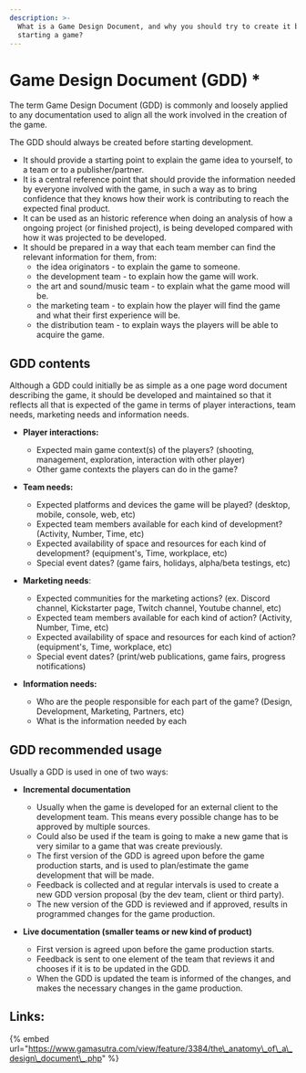```yaml
---
description: >-
  What is a Game Design Document, and why you should try to create it before
  starting a game?
---
```


# Game Design Document \(GDD\) \*

The term Game Design Document \(GDD\) is commonly and loosely applied to any documentation used to align all the work involved in the creation of the game.

The GDD should always be created before starting development.

* It should provide a starting point to explain the game idea to yourself, to a team or to a publisher/partner.
* It is a central reference point that should provide the information needed by everyone involved with the game, in such a way  as to bring confidence that they knows how their work is contributing to reach the expected final product. 
* It can be used as an historic reference when doing an analysis of how a ongoing project \(or finished project\), is being developed compared with how it was projected to be developed.
* It should be prepared in a way that each team member can find the relevant information for them, from:
  * the idea originators - to explain the game to someone.
  * the development team - to explain how the game will work.
  * the art and sound/music team - to explain what the game mood will be.
  * the marketing team - to explain how the player will find the game and what their first experience will be.
  * the distribution team - to explain ways the players will be able to acquire the game.

## GDD contents

Although a GDD could initially be as simple as a one page word document describing the game, it should be developed and maintained so that it reflects all that is expected of the game in terms of player interactions, team needs, marketing needs and information needs.

* **Player interactions:**

  * Expected main game context\(s\) of the players? \(shooting, management, exploration, interaction with other player\)
  * Other game contexts the players can do in the game?

* **Team needs:**

  * Expected platforms and devices the game will be played? \(desktop, mobile, console, web, etc\)
  * Expected team members available for each kind of development? \(Activity, Number, Time, etc\)
  * Expected availability of space and resources for each kind of development? \(equipment's, Time, workplace, etc\)
  * Special event dates? \(game fairs, holidays, alpha/beta testings, etc\)

* **Marketing needs**:

  * Expected communities for the marketing actions? \(ex. Discord channel, Kickstarter page, Twitch channel, Youtube channel, etc\)
  * Expected team members available for each kind of action? \(Activity, Number, Time, etc\)
  * Expected availability of space and resources for each kind of action? \(equipment's, Time, workplace, etc\)
  * Special event dates? \(print/web publications, game fairs, progress notifications\)

* **Information needs:**
  * Who are the people responsible for each part of the game? \(Design, Development, Marketing, Partners, etc\)
  * What is the information needed by each 

## GDD recommended usage

Usually a GDD is used in one of two ways:

* **Incremental documentation**

  * Usually when the game is developed for an external client to the development team. This means every possible change has to be approved by multiple sources.
  * Could also be used if the team is going to make a new game that is very similar to a game that was create previously. 
  * The first version of the GDD is agreed upon before the game production starts, and is used to plan/estimate the game development that will be made.
  * Feedback is collected and at regular intervals is used to create a new GDD version proposal \(by the dev team, client or third party\).
  * The new version of the GDD is reviewed and if approved, results in programmed changes for the game production.

* **Live documentation \(smaller teams or new kind of product\)**
  * First version is agreed upon before the game production starts.
  * Feedback is sent to one element of the team that reviews it and chooses if it is to be updated in the GDD.
  * When the GDD is updated the team is informed of the changes, and makes the necessary changes in the game production.

## Links:

{% embed url="https://www.gamasutra.com/view/feature/3384/the\_anatomy\_of\_a\_design\_document\_.php" %}



